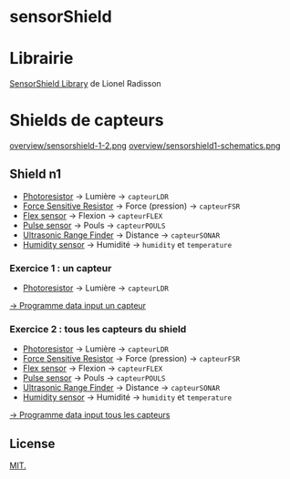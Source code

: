 # sensorShield

# Librairie
[SensorShield Library](https://github.com/MAKIO135/sensorShieldLib) de Lionel Radisson

# Shields de capteurs
[overview/sensorshield-1-2.png](overview/sensorshield-1-2.png)
[overview/sensorshield1-schematics.png](overview/sensorshield1-schematics.png)

## Shield n1
- [Photoresistor](https://www.sparkfun.com/products/9088) → Lumière → `capteurLDR`
- [Force Sensitive Resistor](https://www.sparkfun.com/products/9375) → Force (pression) → `capteurFSR`
- [Flex sensor](https://www.sparkfun.com/products/10264) → Flexion → `capteurFLEX`
- [Pulse sensor](https://www.sparkfun.com/products/11574) → Pouls → `capteurPOULS`
- [Ultrasonic Range Finder](https://www.sparkfun.com/products/639) → Distance → `capteurSONAR`
- [Humidity sensor](https://www.adafruit.com/product/1899) → Humidité → `humidity` et `temperature`

### Exercice 1 : un capteur
- [Photoresistor](https://www.sparkfun.com/products/9088) → Lumière → `capteurLDR`

[→ Programme data input un capteur](/ex1_one_sensor)

### Exercice 2 : tous les capteurs du shield

- [Photoresistor](https://www.sparkfun.com/products/9088) → Lumière → `capteurLDR`
- [Force Sensitive Resistor](https://www.sparkfun.com/products/9375) → Force (pression) → `capteurFSR`
- [Flex sensor](https://www.sparkfun.com/products/10264) → Flexion → `capteurFLEX`
- [Pulse sensor](https://www.sparkfun.com/products/11574) → Pouls → `capteurPOULS`
- [Ultrasonic Range Finder](https://www.sparkfun.com/products/639) → Distance → `capteurSONAR`
- [Humidity sensor](https://www.adafruit.com/product/1899) → Humidité → `humidity` et `temperature`

[→ Programme data input tous les capteurs](/ex2_all_sensors)


## License

[MIT.](https://tldrlegal.com/license/mit-license)
